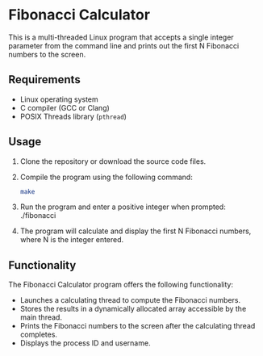 # Fibonacci Calculator

This is a multi-threaded Linux program that accepts a single integer parameter from the command line and prints out the first N Fibonacci numbers to the screen.

## Requirements

- Linux operating system
- C compiler (GCC or Clang)
- POSIX Threads library (`pthread`)

## Usage

1. Clone the repository or download the source code files.

2. Compile the program using the following command:

   ```bash
   make
3. Run the program and enter a positive integer when prompted:
   ./fibonacci
4. The program will calculate and display the first N Fibonacci numbers, where N is the integer entered.

## Functionality

The Fibonacci Calculator program offers the following functionality:

- Launches a calculating thread to compute the Fibonacci numbers.
- Stores the results in a dynamically allocated array accessible by the main thread.
- Prints the Fibonacci numbers to the screen after the calculating thread completes.
- Displays the process ID and username.

